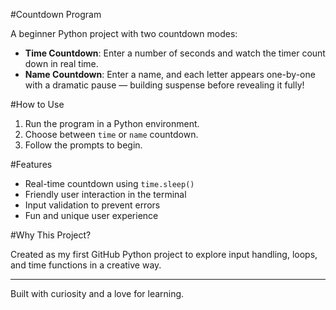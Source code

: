 #Countdown Program

A beginner Python project with two countdown modes:

- **Time Countdown**: Enter a number of seconds and watch the timer count down in real time.
- **Name Countdown**: Enter a name, and each letter appears one-by-one with a dramatic pause — building suspense before revealing it fully!

#How to Use

1. Run the program in a Python environment.
2. Choose between `time` or `name` countdown.
3. Follow the prompts to begin.

#Features

- Real-time countdown using `time.sleep()`
- Friendly user interaction in the terminal
- Input validation to prevent errors
- Fun and unique user experience

#Why This Project?

Created as my first GitHub Python project to explore input handling, loops, and time functions in a creative way.

---

Built with curiosity and a love for learning.
